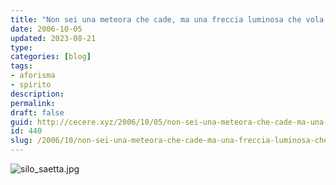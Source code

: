 ```yaml
---
title: "Non sei una meteora che cade, ma una freccia luminosa che vola verso i cieli"
date: 2006-10-05
updated: 2023-08-21
type: 
categories: [blog]
tags:
- aforisma
- spirito
description: 
permalink: 
draft: false
guid: http://cecere.xyz/2006/10/05/non-sei-una-meteora-che-cade-ma-una-freccia-luminosa-che-vola-verso-i-cieli/
id: 440
slug: /2006/10/non-sei-una-meteora-che-cade-ma-una-freccia-luminosa-che-vola-verso-i-cieli/
---
```


<img id="image439" src="http://cecere.xyz/wp-content/uploads/sites/3/2006/10/silo_saetta.jpg" alt="silo_saetta.jpg" />